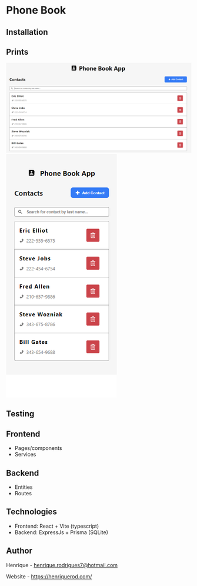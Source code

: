 # Phone Book

## Installation

## Prints

![](prints/phone-book1.PNG)
![](prints/phone-book2.PNG)

## Testing

## Frontend

- Pages/components
- Services

## Backend

- Entities
- Routes

## Technologies
- Frontend: React + Vite (typescript)
- Backend: ExpressJs + Prisma (SQLite)

## Author

Henrique - henrique.rodrigues7@hotmail.com

Website - https://henriquerod.com/
